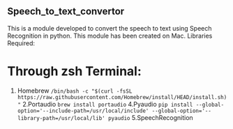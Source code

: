 ## Speech_to_text_convertor
This is a module developed to convert the speech to text using Speech Recognition in python.
This module has been created on Mac.
Libraries Required:
# Through zsh Terminal:
1. Homebrew
`/bin/bash -c "$(curl -fsSL https://raw.githubusercontent.com/Homebrew/install/HEAD/install.sh)"`
2.Portaudio
`brew install portaudio`
4.Pyaudio
`pip install --global-option='--include-path=/usr/local/include' --global-option='--library-path=/usr/local/lib' pyaudio`
5.SpeechRecognition

